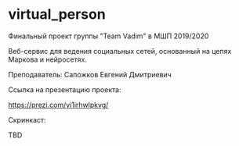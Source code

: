 # virtual_person
Финальный проект группы "Team Vadim" в МШП 2019/2020

Веб-сервис для ведения социальных сетей, основанный на цепях Маркова и нейросетях.

Преподаватель: Сапожков Евгений Дмитриевич


Ссылка на презентацию проекта:

https://prezi.com/yi1irhwlpkvg/

Скринкаст:

TBD
